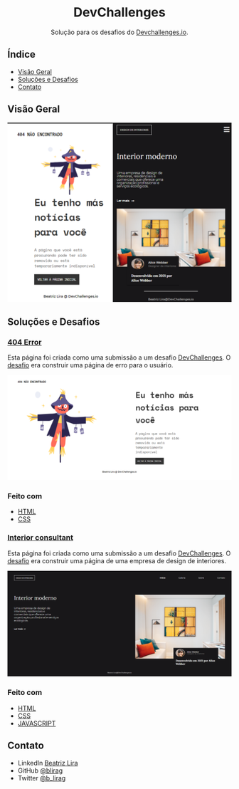 <!-- Please update value in the {}  -->

<h1 align="center">DevChallenges</h1>

<div align="center">
   Solução para os desafios do  <a href="http://devchallenges.io" target="_blank">Devchallenges.io</a>.
</div>

<!-- TABLE OF CONTENTS -->

## Índice

- [Visão Geral](#visão-geral)
- [Soluções e Desafios](#soluções-e-desafios)
- [Contato](#contato)
<!-- - [Créditos](#acknowledgements) -->

<!-- OVERVIEW -->

## Visão Geral

![screenshot](./grid.png)

## Soluções e Desafios

### <a href="./404pagechallenge"> 404 Error </a>

Esta página foi criada como uma submissão a um desafio [DevChallenges](https://devchallenges.io/challenges). O [desafio](https://devchallenges.io/challenges/wBunSb7FPrIepJZAg0sY) era construir uma página de erro para o usuário.

![screenshot](./404pagechallenge/img/desktopv.png)

### Feito com
- [HTML](https://developer.mozilla.org/pt-BR/docs/Web/HTML)
- [CSS](https://developer.mozilla.org/pt-BR/docs/Web/CSS)

### <a href="./interiorconsultant"> Interior consultant </a>

Esta página foi criada como uma submissão a um desafio [DevChallenges](https://devchallenges.io/challenges). O [desafio](https://devchallenges.io/challenges/Jymh2b2FyebRTUljkNcb) era construir uma página de uma empresa de design de interiores.

![screenshot](./interiorconsultant/img/desktopv.png)

### Feito com
- [HTML](https://developer.mozilla.org/pt-BR/docs/Web/HTML)
- [CSS](https://developer.mozilla.org/pt-BR/docs/Web/CSS)
- [JAVASCRIPT](https://developer.mozilla.org/pt-BR/docs/Web/JavaScript)



<!-- ## Créditos -->

<!-- This section should list any articles or add-ons/plugins that helps you to complete the project. This is optional but it will help you in the future. For exmpale -->

<!-- - [Steps to replicate a design with only HTML and CSS](https://devchallenges-blogs.web.app/how-to-replicate-design/)
- [Node.js](https://nodejs.org/)
- [Marked - a markdown parser](https://github.com/chjj/marked) -->

## Contato

- LinkedIn [Beatriz Lira](https://www.linkedin.com/beatrizliragonzaga)
- GitHub [@blirag](https://github.com/blirag)
- Twitter [@b_lirag](https://{twitter.com/b_lirag)
